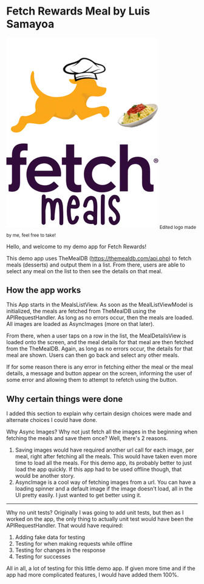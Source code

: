 # Fetch Rewards Meal by Luis Samayoa
![my image](https://github.com/L-Samayoa/fetch_rewards_meals/blob/master/fetch_rewards_meals_logo.png)
<sub>Edited logo made by me, feel free to take!</sub>

Hello, and welcome to my demo app for Fetch Rewards! 

This demo app uses TheMealDB (https://themealdb.com/api.php) to fetch meals (desserts) and output them in a list. From there, users are able to select any meal on the list to then see the details on that meal. 

## How the app works
This App starts in the MealsListView. As soon as the MealListViewModel is initialized, the meals are fetched from TheMealDB using the APIRequestHandler. 
As long as no errors occur, then the meals are loaded. All images are loaded as AsyncImages (more on that later).

From there, when a user taps on a row in the list, the MealDetailsView is loaded onto the screen, and the meal details for that meal are then fetched from the TheMealDB. Again, as long as no errors occur, the details for that 
meal are shown. Users can then go back and select any other meals. 

If for some reason there is any error in fetching either the meal or the meal details, a message and button appear on the screen, informing the user of some error and allowing them to attempt to refetch using the button. 

## Why certain things were done
I added this section to explain why certain design choices were made and alternate choices I could have done. 

Why Async Images? Why not just fetch all the images in the beginning when fetching the meals and save them once? Well, there's 2 reasons. 
1) Saving images would have required another url call for each image, per meal, right after fetching all the meals. This would have taken even more time to load all the meals. For this demo app, its probably better to just load the app quickly. If this app had to be used offline though, that would be another story.
2) AsyncImage is a cool way of fetching images from a url. You can have a loading spinner and a default image if the image doesn't load, all in the UI pretty easily. I just wanted to get better using it.

_________________________________________________________________

Why no unit tests?
Originally I was going to add unit tests, but then as I worked on the app, the only thing to actually unit test would have been the APIRequestHandler. That would have required:
1) Adding fake data for testing
2) Testing for when making requests while offline
3) Testing for changes in the response
4) Testing for successes
   
All in all, a lot of testing for this little demo app. If given more time and if the app had more complicated features, I would have added them 100%. 

